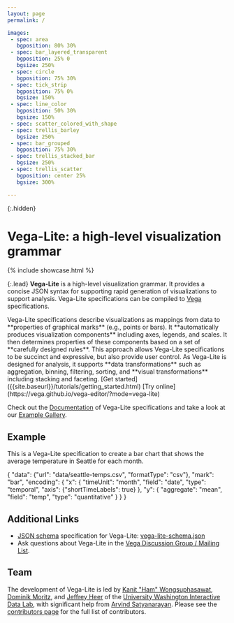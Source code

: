 ```yaml
---
layout: page
permalink: /

images:
 - spec: area
   bgposition: 80% 30%
 - spec: bar_layered_transparent
   bgposition: 25% 0
   bgsize: 250%
 - spec: circle
   bgposition: 75% 30%
 - spec: tick_strip
   bgposition: 75% 0%
   bgsize: 150%
 - spec: line_color
   bgposition: 50% 30%
   bgsize: 150%
 - spec: scatter_colored_with_shape
 - spec: trellis_barley
   bgsize: 250%
 - spec: bar_grouped
   bgposition: 75% 30%
 - spec: trellis_stacked_bar
   bgsize: 250%
 - spec: trellis_scatter
   bgposition: center 25%
   bgsize: 300%

---
```


{:.hidden}
# Vega-Lite: a high-level visualization grammar

{% include showcase.html %}

{:.lead}
**Vega-Lite** is a high-level visualization grammar.  It provides a concise JSON syntax for supporting rapid generation of visualizations to support analysis.  Vega-Lite specifications can be compiled to [Vega](http://vega.github.io/vega) specifications.


<span class="lead-columns">
  <span>
    Vega-Lite specifications describe visualizations as mappings from data to **properties of graphical marks** (e.g., points or bars).  It **automatically produces visualization components** including axes, legends, and scales. It then determines properties of these components based on a set of **carefully designed rules**.  This approach allows Vega-Lite specifications to be succinct and expressive, but also provide user control.  As Vega-Lite is designed for analysis, it supports **data transformations** such as aggregation, binning, filtering, sorting, and **visual transformations** including stacking and faceting.
  </span>
  <span class="lead-buttons">
    [Get started]({{site.baseurl}}/tutorials/getting_started.html)
    [Try online](https://vega.github.io/vega-editor/?mode=vega-lite)
  </span>
</span>

Check out the [Documentation]({{site.baseurl}}/docs/) of Vega-Lite specifications and take a look at our [Example Gallery]({{site.baseurl}}/gallery.html).

## Example

This is a Vega-Lite specification to create a bar chart that shows the average temperature in Seattle for each month.

<div class="vl-example">
{
  "data": {"url": "data/seattle-temps.csv", "formatType": "csv"},
  "mark": "bar",
  "encoding": {
    "x": {
      "timeUnit": "month",
      "field": "date",
      "type": "temporal",
      "axis": {"shortTimeLabels": true}
    },
    "y": {
      "aggregate": "mean",
      "field": "temp",
      "type": "quantitative"
    }
  }
}
</div>

## Additional Links

* [JSON schema](http://json-schema.org/) specification for Vega-Lite: [vega-lite-schema.json](https://vega.github.io/vega-lite/vega-lite-schema.json)
* Ask questions about Vega-Lite in the [Vega Discussion Group / Mailing List](https://groups.google.com/forum/?fromgroups#!forum/vega-js).


## Team

The development of Vega-Lite is led by [Kanit "Ham" Wongsuphasawat](https://twitter.com/kanitw), [Dominik Moritz](https://twitter.com/domoritz), and [Jeffrey Heer](https://twitter.com/jeffrey_heer) of the [University Washington Interactive Data Lab](http://idl.cs.washington.edu), with significant help from [Arvind Satyanarayan](https://twitter.com/arvindsatya1).  Please see the [contributors page](https://github.com/vega/vega-lite/graphs/contributors) for the full list of contributors.
